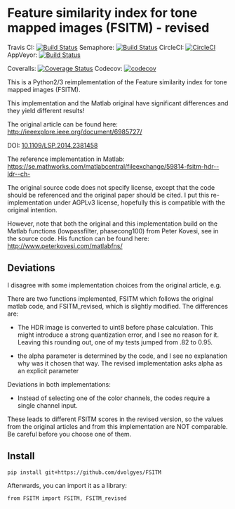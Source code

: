 Feature similarity index for tone mapped images (FSITM) - revised
=================================================================

Travis CI: [![Build Status](https://travis-ci.org/dvolgyes/FSITM.svg?branch=master)](https://travis-ci.org/dvolgyes/FSITM)
Semaphore: [![Build Status](https://semaphoreci.com/api/v1/dvolgyes/FSITM/branches/master/badge.svg)](https://semaphoreci.com/dvolgyes/FSITM)
CircleCI: [![CircleCI](https://circleci.com/gh/dvolgyes/FSITM.svg?style=svg)](https://circleci.com/gh/dvolgyes/FSITM)
AppVeyor: [![Build Status](https://img.shields.io/appveyor/ci/dvolgyes/FSITM.svg)](https://ci.appveyor.com/project/dvolgyes/FSITM)

Coveralls: [![Coverage Status](https://img.shields.io/coveralls/github/dvolgyes/FSITM/master.svg)](https://coveralls.io/github/dvolgyes/FSITM?branch=master)
Codecov: [![codecov](https://codecov.io/gh/dvolgyes/FSITM/branch/master/graph/badge.svg)](https://codecov.io/gh/dvolgyes/FSITM)

This is a Python2/3 reimplementation of the Feature similarity index for tone mapped images (FSITM).

This implementation and the Matlab original have significant differences
and they yield different results!

The original article can be found here: http://ieeexplore.ieee.org/document/6985727/

DOI: [10.1109/LSP.2014.2381458](https://doi.org/10.1109/LSP.2014.2381458)

The reference implementation in Matlab: 
https://se.mathworks.com/matlabcentral/fileexchange/59814-fsitm-hdr--ldr--ch-

The original source code does not specify license, except that the code should be referenced
and the original paper should be cited.
I put this re-implementation under AGPLv3 license, hopefully this is compatible
with the original intention.

However, note that both the original and this  implementation build on the 
Matlab functions (lowpassfilter, phasecong100) from Peter Kovesi, see in the source code.
His function can be found here: http://www.peterkovesi.com/matlabfns/

Deviations
----------

I disagree with some implementation choices from the original article, e.g.

There are two functions implemented, FSITM which follows the original matlab code,
and FSITM_revised, which is slightly modified. The differences are:

- The HDR image is converted to uint8 before phase calculation.
  This might introduce a strong quantization error, and I see no reason for it.
  Leaving this rounding out, one of my tests jumped from .82 to 0.95.

- the alpha parameter is determined by the code, and I see no explanation why 
  was it chosen that way. The revised implementation asks alpha as an explicit
  parameter

Deviations in both implementations:

- Instead of selecting one of the  color channels, the codes require a single
  channel input.


These leads to different FSITM scores in the revised version, so the values from the original articles
and from this implementation are NOT comparable. Be careful before you choose one of them.

Install
-------

```
pip install git+https://github.com/dvolgyes/FSITM
```

Afterwards, you can import it as a library:
```
from FSITM import FSITM, FSITM_revised
```
